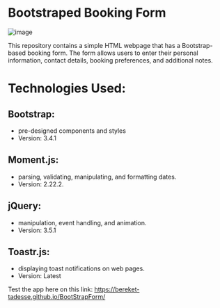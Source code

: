 # Bootstraped Booking Form
![image](https://github.com/bereket-tadesse/BootStrapForm/assets/84309246/4ec673ef-5cbe-4b86-9bca-c8056a819efd)

This repository contains a simple HTML webpage that has a Bootstrap-based booking form. The form allows users to enter their personal information, contact details, booking preferences, and additional notes.

# Technologies Used:

## Bootstrap:

- pre-designed components and styles
- Version: 3.4.1

## Moment.js:

- parsing, validating, manipulating, and formatting dates.
- Version: 2.22.2.

## jQuery:

- manipulation, event handling, and animation.
- Version: 3.5.1

## Toastr.js:

- displaying toast notifications on web pages.
- Version: Latest

Test the app here on this link: https://bereket-tadesse.github.io/BootStrapForm/

